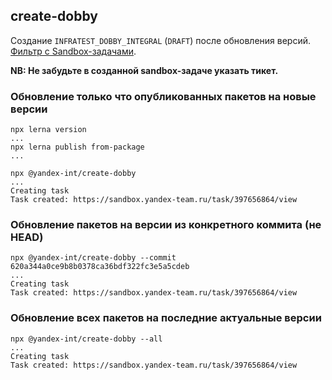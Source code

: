 ## create-dobby

Создание `INFRATEST_DOBBY_INTEGRAL` (`DRAFT`) после обновления версий.
[Фильтр с Sandbox-задачами](https://sandbox.yandex-team.ru/tasks?children=false&hidden=false&type=INFRATEST_DOBBY_INTEGRAL).

**NB: Не забудьте в созданной sandbox-задаче указать тикет.**

### Обновление только что опубликованных пакетов на новые версии
```
npx lerna version
...
npx lerna publish from-package
...

npx @yandex-int/create-dobby
...
Creating task
Task created: https://sandbox.yandex-team.ru/task/397656864/view
```

### Обновление пакетов на версии из конкретного коммита (не HEAD)
```
npx @yandex-int/create-dobby --commit 620a344a0ce9b8b0378ca36bdf322fc3e5a5cdeb
...
Creating task
Task created: https://sandbox.yandex-team.ru/task/397656864/view
```

### Обновление всех пакетов на последние актуальные версии 
```
npx @yandex-int/create-dobby --all
...
Creating task
Task created: https://sandbox.yandex-team.ru/task/397656864/view
```
